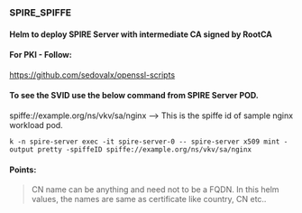 ### SPIRE_SPIFFE

#### Helm to deploy SPIRE Server with intermediate CA signed by RootCA

#### For PKI - Follow: 

https://github.com/sedovalx/openssl-scripts 

####  To see the SVID use the below command from SPIRE Server POD.

spiffe://example.org/ns/vkv/sa/nginx --> This is the spiffe id of sample nginx workload pod.

``` k -n spire-server exec -it spire-server-0 -- spire-server x509 mint -output pretty -spiffeID spiffe://example.org/ns/vkv/sa/nginx ```

#### Points:
> CN name can be anything and need not to be a FQDN.
> In this helm values, the names are same as certificate like country, CN etc..